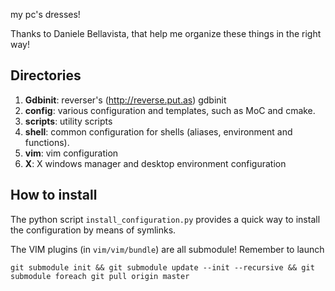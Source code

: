 my pc's dresses!

Thanks to Daniele Bellavista, that help me organize these things in the right
way!

## Directories
1. __Gdbinit__: reverser's (http://reverse.put.as) gdbinit
2. __config__: various configuration and templates, such as MoC and cmake.
3. __scripts__: utility scripts
4. __shell__: common configuration for shells (aliases, environment and functions).
5. __vim__: vim configuration
6. __X__: X windows manager and desktop environment configuration

## How to install

The python script `install_configuration.py` provides a quick way to install
the configuration by means of symlinks.

The VIM plugins (in `vim/vim/bundle`) are all submodule! Remember to launch

```
git submodule init && git submodule update --init --recursive && git submodule foreach git pull origin master
```  

